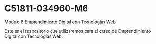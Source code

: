 # C51811-034960-M6
Módulo 6 Emprendimiento Digital con Tecnologías Web

Este es el respositorio que utilizaremos para el curso de Emprendimiento Digital con Tecnologías Web. 
